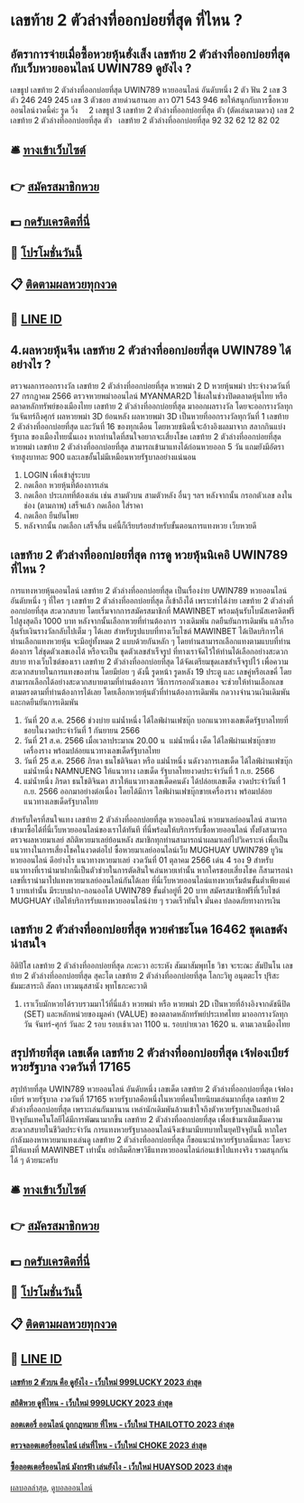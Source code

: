 # เลขท้าย 2 ตัวล่างที่ออกบ่อยที่สุด ที่ไหน ?
## อัตราการจ่ายเมื่อซื้อหวยหุ้นฮั่งเส็ง เลขท้าย 2 ตัวล่างที่ออกบ่อยที่สุด กับเว็บหวยออนไลน์ UWIN789 ดูยังไง ?
เลขธูป เลขท้าย 2 ตัวล่างที่ออกบ่อยที่สุด UWIN789 หวยออนไลน์ อันดับหนึ่ง 2 ตัว
ฟัน 2
เลข 3 ตัว 246 249 245
เลข 3 ตัวชอย สายด่วนฮานอย ลาว 071 543 946
ขอให้สนุกกับการซื้อหวยออนไลน์งวดนี้ค่ะ
รูด วิ่ง     2
เลขธูป 3 เลขท้าย 2 ตัวล่างที่ออกบ่อยที่สุด ตัว (ตัดเล่นตามดวง)
เลข 2 เลขท้าย 2 ตัวล่างที่ออกบ่อยที่สุด ตัว   เลขท้าย 2 ตัวล่างที่ออกบ่อยที่สุด 92 32 62 12 82 02

## 🛎 [ทางเข้าเว็บไซต์](https://bit.ly/3BG5bNw)
## 👉 [สมัครสมาชิกหวย](https://bit.ly/3BG5bNw)
## 💵 [กดรับเครดิตที่นี่](https://bit.ly/3C3mvgS)
## 👑 [โปรโมชั่นวันนี้](https://bit.ly/3C3mvgS)
## 📋 [ติดตามผลหวยทุกงวด](https://bit.ly/3C3mvgS)
## 📱 [LINE ID](https://bit.ly/3C3mvgS)

## 4.ผลหวยหุ้นจีน เลขท้าย 2 ตัวล่างที่ออกบ่อยที่สุด UWIN789 ได้อย่างไร ?
ตรวจผลการออกรางวัล เลขท้าย 2 ตัวล่างที่ออกบ่อยที่สุด หวยพม่า 2 D หวยหุ้นพม่า ประจำงวดวันที่ 27 กรกฏาคม 2566
ตรวจหวยพม่าออนไลน์ MYANMAR2D ใช้ผลในช่วงปิดตลาดหุ้นไทย หรือตลาดหลักทรัพย์ของเมืองไทย เลขท้าย 2 ตัวล่างที่ออกบ่อยที่สุด มาออกผลรางวัล โดยจะออกรางวัลทุกวันจันทร์ถึงศุกร์
ผลหวยพม่า 3D ย้อนหลัง
ผลหวยพม่า 3D เป็นหวยที่ออกรางวัลทุกวันที่ 1 เลขท้าย 2 ตัวล่างที่ออกบ่อยที่สุด และวันที่ 16 ของทุกเดือน โดยหวยชนิดนี้จะอ้างอิงผลมาจาก สลากกินแบ่งรัฐบาล ของเมืองไทยนั้นเอง หากท่านใดที่สนใจอยากจะเสี่ยงโชค เลขท้าย 2 ตัวล่างที่ออกบ่อยที่สุด หวยพม่า เลขท้าย 2 ตัวล่างที่ออกบ่อยที่สุด สามารถเข้ามาแทงได้ก่อนหวยออก 5 วัน แถมยังมีอัตราจ่ายสูงบาทละ 900 และเลขอั้นไม่มีเหมือนหวยรัฐบาลอย่างแน่นอน
1. LOGIN เพื่อเข้าสู่ระบบ
2. กดเลือก หวยหุ้นที่ต้องการเล่น
3. กดเลือก ประเภทที่ต้องเล่น เช่น สามตัวบน สามตัวหลัง อื่นๆ ฯลฯ หลังจากนั้น กรอกตัวเลข ลงในช่อง (ตามภาพ) เสร็จแล้ว กดเลือก ใส่ราคา
4. กดเลือก ยืนยันโพย
5. หลังจากนั้น กดเลือก เสร็จสิ้น แค่นี้ก็เรียบร้อยสำหรับขั้นตอนการแทงหวย เว็บหวยดี

## เลขท้าย 2 ตัวล่างที่ออกบ่อยที่สุด การดู หวยหุ้นนิเคอิ UWIN789 ที่ไหน ?
การแทงหวยหุ้นออนไลน์ เลขท้าย 2 ตัวล่างที่ออกบ่อยที่สุด เป็นเรื่องง่าย UWIN789 หวยออนไลน์ อันดับหนึ่ง ๆ ที่ใคร ๆ เลขท้าย 2 ตัวล่างที่ออกบ่อยที่สุด ก็เข้าถึงได้ เพราะทำได้ง่าย เลขท้าย 2 ตัวล่างที่ออกบ่อยที่สุด สะดวกสบาย โดยเริ่มจากการสมัครสมาชิกที่ MAWINBET พร้อมลุ้นรับโบนัสเครดิตฟรีไปสูงสุดถึง 1000 บาท หลังจากนั้นเลือกหวยที่ท่านต้องการ วางเดิมพัน กดยืนยันการเดิมพัน แล้วก็รอลุ้นรับเงินรางวัลกลับไปเต็ม ๆ ได้เลย
สำหรับรูปแบบที่ทางเว็บไซต์ MAWINBET ได้เปิดบริการให้ท่านเลือกแทงหวยหุ้น จะมีอยู่ทั้งหมด 2 แบบด้วยกันหลัก ๆ โดยท่านสามารถเลือกแทงตามแบบที่ท่านต้องการ ใส่ชุดตัวเลขเองได้ หรือจะเป็น ชุดตัวเลขสำเร็จรูป ที่ทางเราจัดไว้ให้ท่านได้เลือกอย่างสะดวกสบาย
ทางเว็บไซต์ของเรา เลขท้าย 2 ตัวล่างที่ออกบ่อยที่สุด ได้จัดเตรียมชุดเลขสำเร็จรูปไว้ เพื่อความสะดวกสบายในการแทงของท่าน โดยมีย่อย ๆ ดังนี้ รูดหน้า รูดหลัง 19 ประตู และ เลขคู่หรือเลขคี่ โดยสามารถเลือกได้อย่างสะดวกสบายตามที่ท่านต้องการ
วิธีการกรอกตัวเลขเอง จะช่วยให้ท่านเลือกเลขตามตรงตามที่ท่านต้องการได้เลย โดยเลือกหวยหุ้นตัวที่ท่านต้องการเดิมพัน กดวางจำนวนเงินเดิมพันและกดยืนยันการเดิมพัน
1. วันที่ 20 ส.ค. 2566 ช่วงบ่าย แม่น้ำหนึ่ง ได้ไลฟ์ผ่านเฟซบุ๊ก บอกแนวทางเลขเด็ดรัฐบาลไทยที่ชอบในงวดประจำวันที่ 1 กันยายน 2566
2. วันที่ 21 ส.ค. 2566 เมื่อเวลาประมาณ 20.00 น  แม่น้ำหนึ่ง เด็ด ได้ไลฟ์ผ่านเฟซบุ๊กขายเครื่องราง พร้อมปล่อยแนวทางเลขเด็ดรัฐบาลไทย
3. วันที่ 25 ส.ค. 2566 ภิรดา ธนโชติจินดา หรือ แม่น้ำหนึ่ง นดังวงการเลขเด็ด ได้ไลฟ์ผ่านเฟซบุ๊ก แม่น้ำหนึ่ง NAMNUENG ให้แนวทาง เลขเด็ด รัฐบาลไทยงวดประจำวันที่ 1 ก.ย. 2566
4. แม่น้ำหนึ่ง ภิรดา ธนโชติจินดา สาวให้แนวทางเลขเด็ดคนดัง ได้ปล่อยเลขเด็ด งวดประจำวันที่ 1 ก.ย. 2566 ออกมาอย่างต่อเนื่อง โดยได้มีการ ไลฟ์ผ่านเฟซบุ๊กขายเครื่องราง พร้อมปล่อยแนวทางเลขเด็ดรัฐบาลไทย

สำหรับใครที่สนใจแทง เลขท้าย 2 ตัวล่างที่ออกบ่อยที่สุด หวยออนไลน์ หวยมาเลย์ออนไลน์ สามารถเข้ามาซื้อได้ที่นี่เว็บหวยออนไลน์ของเราได้ทันที ที่นี่พร้อมให้บริการรับซื้อหวยออนไลน์ ทั้งยังสามารถตรวจผลหวยมาเลย์ สถิติหวยมาเลย์ย้อนหลัง สมาชิกทุกท่านสามารถนำผลมาเลย์ไปวิเคราะห์ เพื่อเป็นแนวทางในการเสี่ยงโชคในงวดต่อไป
ซื้อหวยมาเลย์ออนไลน์เว็บ MUGHUAY UWIN789 ยูวิน หวยออนไลน์ ดีอย่างไร
แนวทางหวยมาเลย์ งวดวันที่ 01 ตุลาคม 2566 เด่น 4 รอง 9 สำหรับแนวทางที่เรานำมาฝากนี้เป็นตัวช่วยในการตัดสินใจเล่นหวยเท่านั้น หากใครชอบเสี่ยงโชค ก็สามารถนำเลขที่เรานำมาไปแทงหวยมาเลย์ออนไลน์กันได้เลย ที่นี่เว็บหวยออนไลน์แทงหวยเริ่มต้นขั้นต่ำเพียงแค่ 1 บาทเท่านั้น มีระบบฝาก-ถอนออโต้ UWIN789 ขั้นต่ำอยู่ที่ 20 บาท สมัครสมาชิกฟรีที่เว็บไซต์ MUGHUAY เปิดให้บริการรับแทงหวยออนไลน์ง่าย ๆ รวดเร็วทันใจ มั่นคง ปลอดภัยทางการเงิน

## เลขท้าย 2 ตัวล่างที่ออกบ่อยที่สุด หวยคำชะโนด 16462 ชุดเลขดังน่าสนใจ
อิติปิโส เลขท้าย 2 ตัวล่างที่ออกบ่อยที่สุด ภะคะวา อะระหัง สัมมาสัมพุทโธ
วิชา จะระณะ สัมปันโน เลขท้าย 2 ตัวล่างที่ออกบ่อยที่สุด สุคะโต เลขท้าย 2 ตัวล่างที่ออกบ่อยที่สุด โลกะวิทู
อนุตตะโร ปุริสะธัมมะสาระถิ สัตถา
เทวมนุสสานัง พุทโธภะคะวาติ
1. เราเว็บมักหวยได้รวบรวมมาไว้ที่นี่แล้ว หวยพม่า หรือ หวยพม่า 2D เป็นหวยที่อ้างอิงจากดัชนีปิด (SET) และหลักหน่วยของมูลค่า (VALUE) ของตลาดหลักทรัพย์ประเทศไทย มาออกรางวัลทุกวัน จันทร์-ศุกร์ วันละ 2 รอบ รอบเช้าเวลา 1100 น. รอบบ่ายเวลา 1620 น. ตามเวลาเมืองไทย

## สรุปท้ายที่สุด เลขเด็ด เลขท้าย 2 ตัวล่างที่ออกบ่อยที่สุด เจ้ฟองเบียร์ หวยรัฐบาล งวดวันที่ 17165
สรุปท้ายที่สุด UWIN789 หวยออนไลน์ อันดับหนึ่ง เลขเด็ด เลขท้าย 2 ตัวล่างที่ออกบ่อยที่สุด เจ้ฟองเบียร์ หวยรัฐบาล งวดวันที่ 17165 หวยรัฐบาลคือหนึ่งในหวยที่คนไทยนิยมเล่นมากที่สุด เลขท้าย 2 ตัวล่างที่ออกบ่อยที่สุด เพราะเล่นกันมานาน เหล่านักเดิมพันล้วนเข้าใจถึงตัวหวยรัฐบาลเป็นอย่างดี ปัจจุบันเทคโนโลยีได้มีการพัฒนามากขึ้น เลขท้าย 2 ตัวล่างที่ออกบ่อยที่สุด เพื่อเข้ามาเติมเต็มความสะดวกสบายในชีวิตประจำวัน การแทงหวยรัฐบาลออนไลน์จึงเข้ามามีบทบาทในยุคปัจจุบันนี้ หากใครกำลังมองหาหวยมาแทงเล่นดู เลขท้าย 2 ตัวล่างที่ออกบ่อยที่สุด ก็ขอแนะนำหวยรัฐบาลนี่แหละ โดยจะมีให้แทงที่ MAWINBET เท่านั้น อย่าลืมศึกษาวิธีแทงหวยออนไลน์ก่อนเข้าไปแทงจริง รวมสนุกกันได้ ๆ ด้วยนะครับ

## 🛎 [ทางเข้าเว็บไซต์](https://bit.ly/3BG5bNw)
## 👉 [สมัครสมาชิกหวย](https://bit.ly/3BG5bNw)
## 💵 [กดรับเครดิตที่นี่](https://bit.ly/3C3mvgS)
## 👑 [โปรโมชั่นวันนี้](https://bit.ly/3C3mvgS)
## 📋 [ติดตามผลหวยทุกงวด](https://bit.ly/3C3mvgS)
## 📱 [LINE ID](https://bit.ly/3C3mvgS)

#### [เลขท้าย 2 ตัวบน คือ ดูยังไง - เว็บใหม่ 999LUCKY 2023 ล่าสุด](https://atom.io/themes/เลขท้าย%202%20ตัวบน%20คือ%20ดูยังไง%20-%20เว็บใหม่%20999lucky%202023%20ล่าสุด)
#### [สถิติหวย ดูที่ไหน - เว็บใหม่ 999LUCKY 2023 ล่าสุด](https://atom.io/themes/สถิติหวย%20ดูที่ไหน%20-%20เว็บใหม่%20999lucky%202023%20ล่าสุด)
#### [ลอตเตอรี่ ออนไลน์ ถูกกฎหมาย ที่ไหน - เว็บใหม่ THAILOTTO 2023 ล่าสุด](https://atom.io/themes/ลอตเตอรี่%20ออนไลน์%20ถูกกฎหมาย%20ที่ไหน%20-%20เว็บใหม่%20thailotto%202023%20ล่าสุด)
#### [ตรวจลอตเตอรี่ออนไลน์ เล่นที่ไหน - เว็บใหม่ CHOKE 2023 ล่าสุด](https://atom.io/themes/ตรวจลอตเตอรี่ออนไลน์%20เล่นที่ไหน%20-%20เว็บใหม่%20choke%202023%20ล่าสุด)
#### [ซื้อลอตเตอรี่ออนไลน์ มังกรฟ้า เล่นยังไง - เว็บใหม่ HUAYSOD 2023 ล่าสุด](https://atom.io/themes/ซื้อลอตเตอรี่ออนไลน์%20มังกรฟ้า%20เล่นยังไง%20-%20เว็บใหม่%20huaysod%202023%20ล่าสุด)

[ผลบอลล่าสุด](https://siamsport.tv "ผลบอลล่าสุด"), [ดูบอลออนไลน์](https://siamsport.tv/ดูบอลสด "ดูบอลออนไลน์")